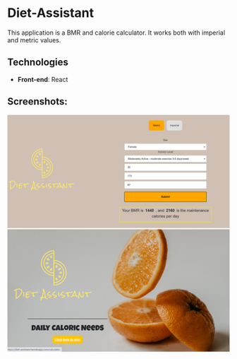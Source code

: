 # Diet-Assistant
This application is a BMR and calorie calculator. It works both with imperial and metric values.
## Technologies
* **Front-end**: React
## Screenshots:
<img src="Images/diet-assistant-2 (1).png" width="800">
<img src="Images/diet-assistant-2 (2).png" width="800">
